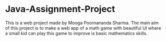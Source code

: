 # Java-Assignment-Project
This is a web project made by Mooga Poornananda Sharma. The main aim of this project is to make a web app of a math game with beautiful UI where a small kid can play this game to improve is basic mathematics skills.

